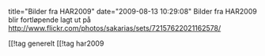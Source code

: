 title="Bilder fra HAR2009"
date="2009-08-13 10:29:08"
Bilder fra HAR2009 blir fortløpende lagt ut på <a href="http://www.flickr.com/photos/sakarias/sets/72157622021162578/">http://www.flickr.com/photos/sakarias/sets/72157622021162578/</a>

[[!tag  generelt
[[!tag  har2009
